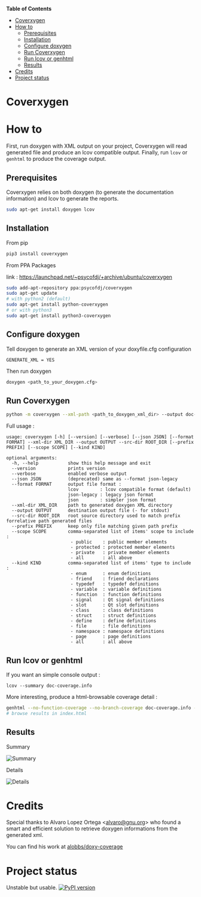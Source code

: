 <!-- markdown-toc start - Don't edit this section. Run M-x markdown-toc-generate-toc again -->
**Table of Contents**

- [Coverxygen](#coverxygen)
- [How to](#how-to)
    - [Prerequisites](#prerequisites)
    - [Installation](#installation)
    - [Configure doxygen](#configure-doxygen)
    - [Run Coverxygen](#run-coverxygen)
    - [Run lcov or genhtml](#run-lcov-or-genhtml)
    - [Results](#results)
- [Credits](#credits)
- [Project status](#project-status)

<!-- markdown-toc end -->

# Coverxygen


# How to

First, run doxygen with XML output on your project, Coverxygen will read generated file and produce an lcov compatible output.
Finally, run `lcov` or `genhtml` to produce the coverage output.

## Prerequisites

Coverxygen relies on both doxygen (to generate the documentation information) and lcov to generate the reports.
```bash
sudo apt-get install doxygen lcov
```

## Installation

From pip

```bash
pip3 install coverxygen
```
From PPA Packages

link : https://launchpad.net/~psycofdj/+archive/ubuntu/coverxygen
```bash
sudo add-apt-repository ppa:psycofdj/coverxygen
sudo apt-get update
# with python2 (default)
sudo apt-get install python-coverxygen        
# or with python3
sudo apt-get install python3-coverxygen
```

## Configure doxygen

Tell doxygen to generate an XML version of your doxyfile.cfg configuration
```
GENERATE_XML = YES
```

Then run doxygen
```bash
doxygen <path_to_your_doxygen.cfg>
```

## Run Coverxygen
```bash
python -m coverxygen --xml-path <path_to_doxygen_xml_dir> --output doc-coverage.info
```

Full usage :
```
usage: coverxygen [-h] [--version] [--verbose] [--json JSON] [--format FORMAT] --xml-dir XML_DIR --output OUTPUT --src-dir ROOT_DIR [--prefix PREFIX] [--scope SCOPE] [--kind KIND]

optional arguments:
  -h, --help           show this help message and exit
  --version            prints version
  --verbose            enabled verbose output
  --json JSON          (deprecated) same as --format json-legacy
  --format FORMAT      output file format : 
                       lcov        : lcov compatible format (default)
                       json-legacy : legacy json format
                       json        : simpler json format
  --xml-dir XML_DIR    path to generated doxygen XML directory
  --output OUTPUT      destination output file (- for stdout)
  --src-dir ROOT_DIR   root source directory used to match prefix forrelative path generated files
  --prefix PREFIX      keep only file matching given path prefix
  --scope SCOPE        comma-separated list of items' scope to include : 
                        - public    : public member elements
                        - protected : protected member elements
                        - private   : private member elements
                        - all       : all above
  --kind KIND          comma-separated list of items' type to include : 
                        - enum      : enum definitions
                        - friend    : friend declarations
                        - typedef   : typedef definitions
                        - variable  : variable definitions
                        - function  : function definitions
                        - signal    : Qt signal definitions
                        - slot      : Qt slot definitions
                        - class     : class definitions
                        - struct    : struct definitions
                        - define    : define definitions
                        - file      : file definitions
                        - namespace : namespace definitions
                        - page      : page definitions
                        - all       : all above
```



## Run lcov or genhtml

If you want an simple console output :
```
lcov --summary doc-coverage.info
```

More interesting, produce a html-browsable coverage detail :
```bash
genhtml --no-function-coverage --no-branch-coverage doc-coverage.info -o .
# browse results in index.html
```

## Results

Summary

![Summary](./docs/coverage-summary.png)

Details

![Details](./docs/coverage-details.png)

# Credits
Special thanks to Alvaro Lopez Ortega <[alvaro@gnu.org](mailto:alvaro@gnu.org)> who found a smart and efficient solution to retrieve doxygen informations from the generated xml.

You can find his work at [alobbs/doxy-coverage](https://github.com/alobbs/doxy-coverage)


# Project status

Unstable but usable.
[![PyPI version](https://badge.fury.io/py/coverxygen.svg)](https://badge.fury.io/py/coverxygen)


<!--  LocalWords:  doxyfile cfg xml alobbs doxy -->
<!-- Local Variables: -->
<!-- ispell-local-dictionary: "american" -->
<!-- End: -->
